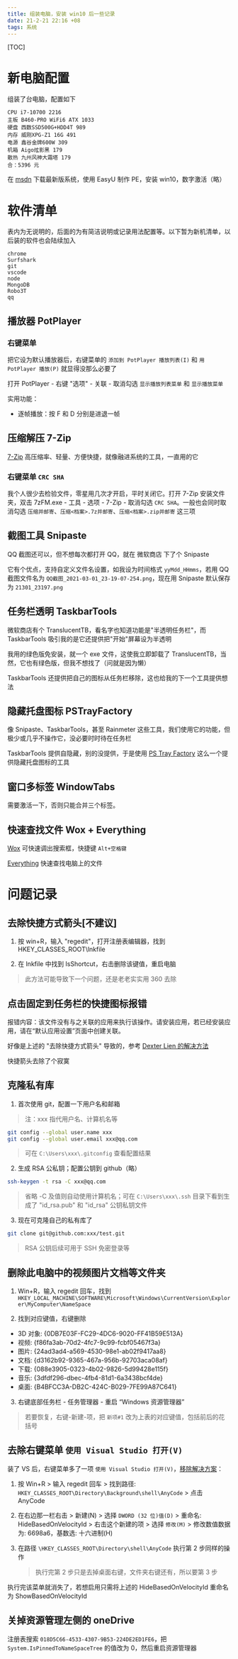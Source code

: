 ```yaml
---
title: 组装电脑，安装 win10 后一些记录
date: 21-2-21 22:16 +08
tags: 系统
---
```


[TOC]

# 新电脑配置

组装了台电脑，配置如下

```
CPU i7-10700 2216
主板 B460-PRO WiFi6 ATX 1033
硬盘 西数SSD500G+HDD4T 989
内存 威刚XPG-Z1 16G 491
电源 鑫谷金牌600W 309
机箱 Aigo炫影黑 179
散热 九州风神大霜塔 179
合：5396 元
```

在 [msdn](https://msdn.itellyou.cn/) 下载最新版系统，使用 EasyU 制作 PE，安装 win10，数字激活（略）

# 软件清单

表内为无说明的，后面的为有简洁说明或记录用法配置等。以下暂为新机清单，以后装的软件也会陆续加入

```
chrome
Surfshark
git
vscode
node
MongoDB
Robo3T
qq
```

## 播放器 PotPlayer

### 右键菜单

把它设为默认播放器后，右键菜单的 `添加到 PotPlayer 播放列表(I)` 和 `用 PotPlayer 播放(P)` 就显得没那么必要了

打开 PotPlayer - 右键 "选项" - 关联 - 取消勾选 `显示播放列表菜单` 和 `显示播放菜单`

实用功能：

- 逐帧播放：按 F 和 D 分别是进退一帧

## 压缩解压 7-Zip

[7-Zip](https://www.7-zip.org/) 高压缩率、轻量、方便快捷，就像融进系统的工具，一直用的它

### 右键菜单 `CRC SHA`

我个人很少去检验文件，零星用几次才开启，平时关闭它。打开 7-Zip 安装文件夹，双击 7zFM.exe - 工具 - 选项 - 7-Zip - 取消勾选 `CRC SHA`。一般也会同时取消勾选 `压缩并邮寄`、`压缩<档案>.7z并邮寄`、`压缩<档案>.zip并邮寄` 这三项

## 截图工具 Snipaste

QQ 截图还可以，但不想每次都打开 QQ，就在 微软商店 下了个 Snipaste

它有个优点，支持自定义文件名设置，如我设为时间格式 `yyMdd_HHmms`，若用 QQ 截图文件名为 `QQ截图_2021-03-01_23-19-07-254.png`，现在用 Snipaste 默认保存为 `21301_23197.png`

## 任务栏透明 TaskbarTools

微软商店有个 TranslucentTB，看名字也知道功能是"半透明任务栏"，而 TaskbarTools 吸引我的是它还提供把"开始"屏幕设为半透明

我用的绿色版免安装，就一个 exe 文件，这使我立即卸载了 TranslucentTB，当然，它也有绿色版，但我不想找了（问就是因为懒）

TaskbarTools 还提供把自己的图标从任务栏移除，这也给我的下一个工具提供想法

## 隐藏托盘图标 PSTrayFactory

像 Snipaste、TaskbarTools，甚至 Rainmeter 这些工具，我们使用它的功能，但极少或几乎不操作它，没必要时时待在任务栏

TaskbarTools 提供自隐藏，别的没提供，于是使用 [PS Tray Factory](http://www.pssoftlab.com/pstf_info.phtml) 这么一个提供隐藏托盘图标的工具

## 窗口多标签 WindowTabs

需要激活一下，否则只能合并三个标签。

## 快速查找文件 Wox + Everything

[Wox](https://github.com/Wox-launcher/Wox/releases) 可快速调出搜索框，快捷键 `Alt+空格键`

[Everything](https://www.voidtools.com/) 快速查找电脑上的文件

# 问题记录

## 去除快捷方式箭头[不建议]

1. 按 win+R，输入 "regedit"，打开注册表编辑器，找到 HKEY_CLASSES_ROOT\lnkfile

2. 在 lnkfile 中找到 IsShortcut，右击删除该键值，重启电脑

> 此方法可能导致下一个问题，还是老老实实用 360 去除

## 点击固定到任务栏的快捷图标报错

报错内容：该文件没有与之关联的应用来执行该操作。请安装应用，若已经安装应用，请在“默认应用设置”页面中创建关联。

好像是上述的 "去除快捷方式箭头" 导致的，参考 [Dexter Lien 的解决方法](https://answers.microsoft.com/zh-hans/windows/forum/all/%E8%AF%A5%E6%96%87%E4%BB%B6%E6%B2%A1%E6%9C%89/457027ff-7e4f-4d90-9313-308e1122ddc9)

快捷箭头去除了个寂寞

## 克隆私有库

1. 首次使用 git，配置一下用户名和邮箱

> 注：xxx 指代用户名、计算机名等

```sh
git config --global user.name xxx
git config --global user.email xxx@qq.com
```

> 可在 `C:\Users\xxx\.gitconfig` 查看配置结果

2. 生成 RSA 公私钥；配置公钥到 github（略）

```sh
ssh-keygen -t rsa -C xxx@qq.com
```

> 省略 -C 及值则自动使用计算机名；可在 `C:\Users\xxx\.ssh` 目录下看到生成了 "id_rsa.pub" 和 "id_rsa" 公钥私钥文件

3. 现在可克隆自己的私有库了

```sh
git clone git@github.com:xxx/test.git
```

> RSA 公钥后续可用于 SSH 免密登录等

## 删除此电脑中的视频图片文档等文件夹

1. Win+R，输入 regedit 回车，找到 `HKEY_LOCAL_MACHINE\SOFTWARE\Microsoft\Windows\CurrentVersion\Explorer\MyComputer\NameSpace`

2. 找到对应键值，右键删除

- 3D 对象: {0DB7E03F-FC29-4DC6-9020-FF41B59E513A}
- 视频: {f86fa3ab-70d2-4fc7-9c99-fcbf05467f3a}
- 图片: {24ad3ad4-a569-4530-98e1-ab02f9417aa8}
- 文档: {d3162b92-9365-467a-956b-92703aca08af}
- 下载: {088e3905-0323-4b02-9826-5d99428e115f}
- 音乐: {3dfdf296-dbec-4fb4-81d1-6a3438bcf4de}
- 桌面: {B4BFCC3A-DB2C-424C-B029-7FE99A87C641}

3. 右键底部任务栏 - 任务管理器 - 重启 “Windows 资源管理器”

> 若要恢复，右键-新建-项，把 `新项#1` 改为上表的对应键值，包括前后的花括号

## 去除右键菜单 `使用 Visual Studio 打开(V)`

装了 VS 后，右键菜单多了一项 `使用 Visual Studio 打开(V)`，[移除解决方案](https://social.msdn.microsoft.com/Forums/es-ES/d6520539-78b4-4df2-92ce-ed9f1520b0d6)：

1. 按 Win+R > 输入 regedit 回车 > 找到路径: `HKEY_CLASSES_ROOT\Directory\Background\shell\AnyCode` > 点击 AnyCode

2. 在右边那一栏右击 > 新建(N) > 选择 `DWORD (32 位)值(D)` > 重命名: HideBasedOnVelocityId > 右击这个新建的项 > 选择 `修改(M)` > 修改数值数据为: 6698a6，基数选: 十六进制(H)

3. 在路径 `\HKEY_CLASSES_ROOT\Directory\shell\AnyCode` 执行第 2 步同样的操作

   > 执行完第 2 步只是去掉桌面右键，文件夹右键还有，所以要第 3 步

执行完该菜单就消失了，若想启用只需将上述的 HideBasedOnVelocityId 重命名为 ShowBasedOnVelocityId

## 关掉资源管理左侧的 oneDrive

注册表搜索 `018D5C66-4533-4307-9B53-224DE2ED1FE6`，把 `System.IsPinnedToNameSpaceTree` 的值改为 0，然后重启资源管理器
